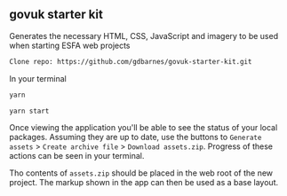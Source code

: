 ## govuk starter kit

Generates the necessary HTML, CSS, JavaScript and imagery to be used when starting ESFA web projects

```sh
Clone repo: https://github.com/gdbarnes/govuk-starter-kit.git
```

In your terminal

```sh
yarn
```

```sh
yarn start
```

Once viewing the application you'll be able to see the status of your local packages. Assuming they are up to date, use the buttons to `Generate assets` > `Create archive file` > `Download assets.zip`. Progress of these actions can be seen in your terminal.

Tho contents of `assets.zip` should be placed in the web root of the new project. The markup shown in the app can then be used as a base layout.
